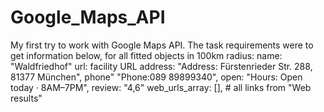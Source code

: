 # Google_Maps_API
My first try to work with Google Maps API.
The task requirements were to get information below, for all fitted objects in 100km radius:
  name:  "Waldfriedhof"
  url: facility URL
  address: "Address: Fürstenrieder Str. 288, 81377 München",
  phone" "Phone:089 89899340",
  open: "Hours: Open today · 8AM–7PM",
  review: "4,6"
  web_urls_array: [], # all links from "Web results"

